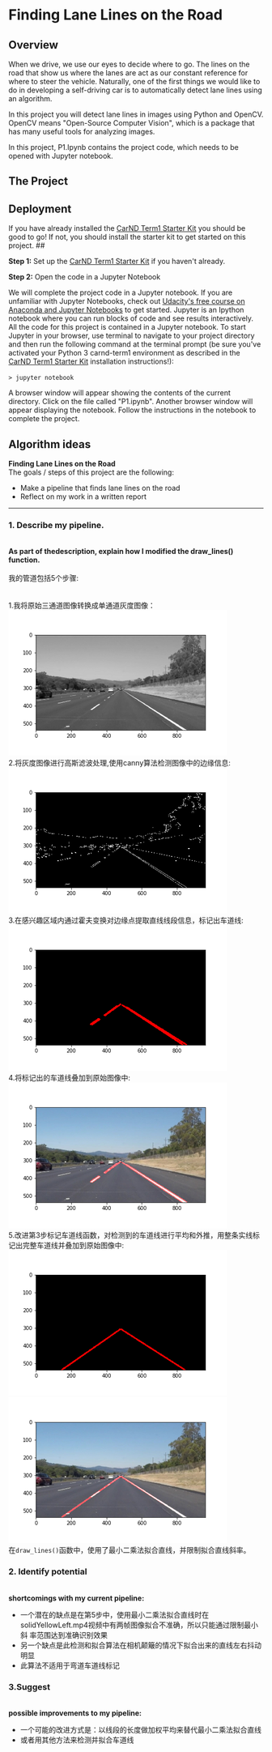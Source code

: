 # **Finding Lane Lines on the Road** 

Overview
---

When we drive, we use our eyes to decide where to go.  The lines
on the road that show us where the lanes are act as our constant reference for
where to steer the vehicle.  Naturally, one of the first things we would like to
do in developing a self-driving car is to automatically detect lane lines using
an algorithm.

In this project you will detect lane lines in images using Python
and OpenCV.  OpenCV means "Open-Source Computer Vision", which is a package that
has many useful tools for analyzing images.  

In this project, P1.Ipynb contains the project code, which needs to be opened with Jupyter notebook.

The Project
---

##  Deployment
If you have already installed the [CarND Term1 Starter
Kit](https://github.com/GuoliangPeng/CarND-Term1-Starter-Kit/blob/master/README.md)
you should be good to go!   If not, you should install the starter kit to get
started on this project. ##

**Step 1:** Set up the [CarND Term1 Starter
Kit](https://github.com/GuoliangPeng/CarND-Term1-Starter-Kit/blob/master/README.md)
if you haven't already.

**Step 2:** Open the code in a Jupyter Notebook

We
will complete the project code in a Jupyter notebook.  If you are unfamiliar
with Jupyter Notebooks, check out [Udacity's free course on Anaconda and Jupyter
Notebooks](https://classroom.udacity.com/courses/ud1111) to get started.
Jupyter
is an Ipython notebook where you can run blocks of code and see results
interactively.  All the code for this project is contained in a Jupyter
notebook. To start Jupyter in your browser, use terminal to navigate to your
project directory and then run the following command at the terminal prompt (be
sure you've activated your Python 3 carnd-term1 environment as described in the
[CarND Term1 Starter Kit](https://github.com/GuoliangPeng/CarND-Term1-Starter-Kit/blob/master/README.md) installation instructions!):

`> jupyter notebook`

A browser window will appear showing the contents of the current directory.  Click
on the file called "P1.ipynb".  Another browser window will appear displaying
the notebook.  Follow the instructions in the notebook to complete the project.


## Algorithm ideas

**Finding Lane Lines on the Road**
<br/>The goals / steps of this project are the following:</br>
* Make a pipeline
that finds lane lines on the road      
* Reflect on my work in a written
report
--- 

### 1. Describe my pipeline. 
<br/>**As part of
thedescription, explain how I modified the draw_lines() function.** </br>
<br/>我的管道包括5个步骤:</br>  
<br/>1.我将原始三通道图像转换成单通道灰度图像：</br>
![gray_image](./writeup_images/gray_image.png)
<br/>2.将灰度图像进行高斯滤波处理,使用canny算法检测图像中的边缘信息:</br>
![edges_image](./writeup_images/edges_image.png)
<br/>3.在感兴趣区域内通过霍夫变换对边缘点提取直线线段信息，标记出车道线:</br>
![line_edges1_image](./writeup_images/line_edges1_image.png)
<br/>4.将标记出的车道线叠加到原始图像中:</br>
![line1_image](./writeup_images/line1_image.png)
<br/>5.改进第3步标记车道线函数，对检测到的车道线进行平均和外推，用整条实线标记出完整车道线并叠加到原始图像中:</br>
![line_edges2_image](./writeup_images/line_edges2_image.png)
![line2_image](./writeup_images/line2_image.png)
<br/>在`draw_lines()`函数中，使用了最小二乘法拟合直线，并限制拟合直线斜率。</br>

### 2. Identify potential
<br/>**shortcomings with my current pipeline:**</br>  
*    一个潜在的缺点是在第5步中，使用最小二乘法拟合直线时在solidYellowLeft.mp4视频中有两帧图像拟合不准确，所以只能通过限制最小斜
     率范围达到准确识别效果
*    另一个缺点是此检测和拟合算法在相机颠簸的情况下拟合出来的直线左右抖动明显  
*    此算法不适用于弯道车道线标记  
  
  
### 3.Suggest
<br/>**possible improvements to my pipeline:**</br>  
*    一个可能的改进方式是：以线段的长度做加权平均来替代最小二乘法拟合直线 
*    或者用其他方法来检测并拟合车道线


